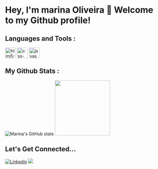 #   Hey, I'm marina Oliveira  👾  Welcome to my Github profile!




## Languages and Tools :

<div>
  <img align="center" alt="html5-icon" height="35" width="35" src="https://cdn.jsdelivr.net/gh/devicons/devicon/icons/html5/html5-plain.svg"/>
  <img align="center" alt="css-icon" height="35" width="35" src="https://cdn.jsdelivr.net/gh/devicons/devicon/icons/css3/css3-plain.svg" />
  <img align="center" alt="javascript-icon" height="35" width="35" src="https://cdn.jsdelivr.net/gh/devicons/devicon/icons/javascript/javascript-plain.svg" />

</div>



## My Github Stats :

![Marina's GitHub stats](https://github-readme-stats.vercel.app/api?username=marinadeoliveira&show_icons=true&theme=bear)
<img height="180em" src="https://github-readme-stats.vercel.app/api/top-langs/?username=marinadeoliveira&layout=compact&langs_count=7&theme=bear"/>

## Let's Get Connected...

[![Linkedin](https://img.shields.io/badge/LinkedIn-0077B5?style=for-the-badge&logo=linkedin&logoColor=white)](https://www.linkedin.com/in/marina-cybersec/)
<a href = "mailto:marinasilvaa91@gmail.com"><img src="https://img.shields.io/badge/Gmail-D14836?style=for-the-badge&logo=gmail&logoColor=white" target="_blank"></a>

